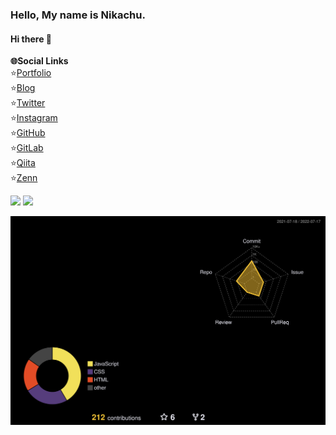 ### Hello, My name is Nikachu.
#### Hi there 👋

**🌐Social Links**  
⭐[Portfolio](https://portfolio.nikachu.net/)  
⭐️[Blog](https://blog.nikachu.net)  
⭐️[Twitter](https://twitter.com/nikachu2012)  
⭐️[Instagram](https://instagram.com/nikachu2012/)  
⭐️[GitHub](https://github.com/nikachu2012)  
⭐️[GitLab](https://gitlab.com/nikachu2012)  
⭐️[Qiita](https://qiita.com/nikachu2012)  
⭐️[Zenn](https://zenn.dev/nikachu2012)  

![](http://github-profile-summary-cards.vercel.app/api/cards/profile-details?username=nikachu2012&theme=dracula)
![](http://github-profile-summary-cards.vercel.app/api/cards/productive-time?username=nikachu2012&theme=dracula&utcOffset=9)
<!-- ![nikachu2012's GitHub stats](https://github-readme-stats.vercel.app/api?username=nikachu2012&show_icons=true&theme=dark)  -->
<img src="profile-3d-contrib/profile-night-rainbow.svg" style="width:600px;">

<!--
**nikachu2012/nikachu2012** is a ✨ _special_ ✨ repository because its `README.md` (this file) appears on your GitHub profile.

Here are some ideas to get you started:

- 🔭 I’m currently working on ...
- 🌱 I’m currently learning ...
- 👯 I’m looking to collaborate on ...
- 🤔 I’m looking for help with ...
- 💬 Ask me about ...
- 📫 How to reach me: ...
- 😄 Pronouns: ...
- ⚡ Fun fact: ...
-->
